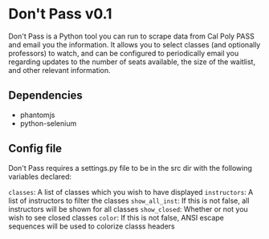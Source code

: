 # Don't Pass v0.1
Don't Pass is a Python tool you can run to scrape data from Cal Poly PASS
and email you the information. It allows you to select classes (and optionally
professors) to watch, and can be configured to periodically email you regarding
updates to the number of seats available, the size of the waitlist, and other
relevant information.

## Dependencies
- phantomjs
- python-selenium

## Config file
Don't Pass requires a settings.py file to be in the src dir with the following
variables declared:

`classes`: A list of classes which you wish to have displayed
`instructors`: A list of instructors to filter the classes
`show_all_inst`: If this is not false, all instructors will be shown for all
classes
`show_closed`: Whether or not you wish to see closed classes
`color`: If this is not false, ANSI escape sequences will be used to colorize
classs headers

